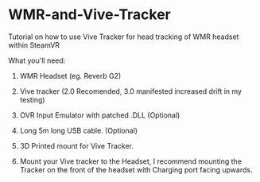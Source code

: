 # WMR-and-Vive-Tracker
Tutorial on how to use Vive Tracker for head tracking of WMR headset within SteamVR

What you'll need: 
1. WMR Headset (eg. Reverb G2) 
2. Vive tracker (2.0 Recomended, 3.0 manifested increased drift in my testing) 
3. OVR Input Emulator with patched .DLL (Optional) 
4. Long 5m long USB cable. (Optional) 
5. 3D Printed mount for Vive Tracker. 

1. Mount your Vive tracker to the Headset, I recommend mounting the Tracker on the front of the headset with Charging port facing upwards. 

